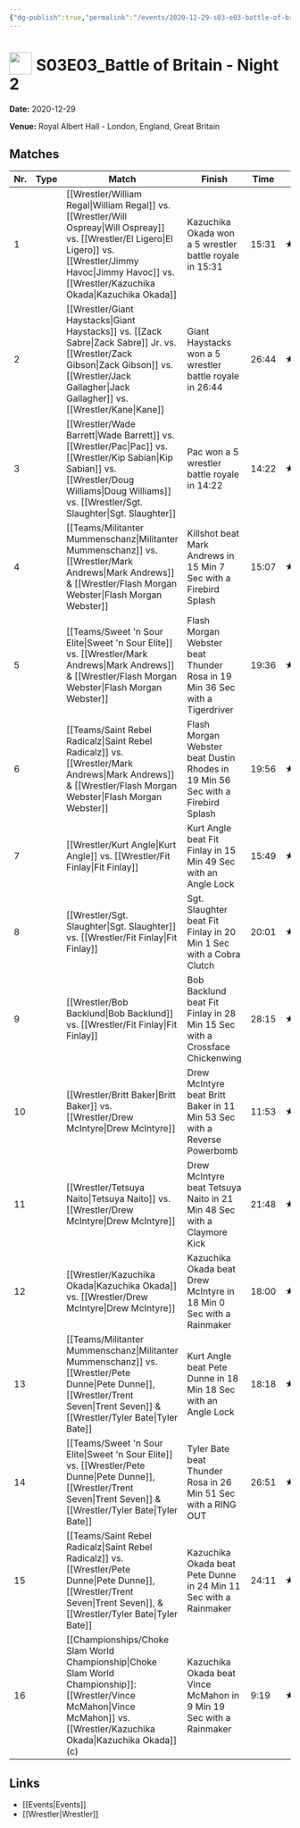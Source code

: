 ```yaml
---
{"dg-publish":true,"permalink":"/events/2020-12-29-s03-e03-battle-of-britain-night-2/","title":"S03E03_Battle of Britain - Night 2","noteIcon":""}
---
```



# <img src="https://github.com/CptSpaulding1980/choke-slam-wrestling/releases/download/images/ChokeSlam.png" width="40" style="vertical-align:bottom; margin-right:8px;">**S03E03_Battle of Britain - Night 2**

**Date:** 2020-12-29

**Venue:** Royal Albert Hall - London, England, Great Britain

## Matches

| Nr. | Type | Match | Finish | Time | Rating | Score |
|-----|------|-------|--------|------|--------|-------|
| 1 |  | [[Wrestler/William Regal\|William Regal]] vs. [[Wrestler/Will Ospreay\|Will Ospreay]] vs. [[Wrestler/El Ligero\|El Ligero]] vs. [[Wrestler/Jimmy Havoc\|Jimmy Havoc]] vs. [[Wrestler/Kazuchika Okada\|Kazuchika Okada]] | Kazuchika Okada won a 5 wrestler battle royale in  15:31 | 15:31 | ★★★★1/4 | 88 |
| 2 |  | [[Wrestler/Giant Haystacks\|Giant Haystacks]] vs. [[Zack Sabre\|Zack Sabre]] Jr. vs. [[Wrestler/Zack Gibson\|Zack Gibson]] vs. [[Wrestler/Jack Gallagher\|Jack Gallagher]] vs. [[Wrestler/Kane\|Kane]] | Giant Haystacks won a 5 wrestler battle royale in  26:44 | 26:44 | ★★★★ | 86 |
| 3 |  | [[Wrestler/Wade Barrett\|Wade Barrett]] vs. [[Wrestler/Pac\|Pac]] vs. [[Wrestler/Kip Sabian\|Kip Sabian]] vs. [[Wrestler/Doug Williams\|Doug Williams]] vs. [[Wrestler/Sgt. Slaughter\|Sgt. Slaughter]] | Pac won a 5 wrestler battle royale in  14:22 | 14:22 | ★★★1/4 | 74 |
| 4 |  | [[Teams/Militanter Mummenschanz\|Militanter Mummenschanz]] vs. [[Wrestler/Mark Andrews\|Mark Andrews]] & [[Wrestler/Flash Morgan Webster\|Flash Morgan Webster]] | Killshot beat Mark Andrews in 15 Min 7 Sec with a Firebird Splash | 15:07 | ★★★★1/2 | 94 |
| 5 |  | [[Teams/Sweet 'n Sour Elite\|Sweet 'n Sour Elite]] vs. [[Wrestler/Mark Andrews\|Mark Andrews]] & [[Wrestler/Flash Morgan Webster\|Flash Morgan Webster]] | Flash Morgan Webster beat Thunder Rosa in 19 Min 36 Sec with a Tigerdriver | 19:36 | ★★★3/4 | 80 |
| 6 |  | [[Teams/Saint Rebel Radicalz\|Saint Rebel Radicalz]] vs. [[Wrestler/Mark Andrews\|Mark Andrews]] & [[Wrestler/Flash Morgan Webster\|Flash Morgan Webster]] | Flash Morgan Webster beat Dustin Rhodes in 19 Min 56 Sec with a Firebird Splash | 19:56 | ★★★★1/2 | 94 |
| 7 |  | [[Wrestler/Kurt Angle\|Kurt Angle]] vs. [[Wrestler/Fit Finlay\|Fit Finlay]] | Kurt Angle beat Fit Finlay in 15 Min 49 Sec with an Angle Lock | 15:49 | ★★★★ | 84 |
| 8 |  | [[Wrestler/Sgt. Slaughter\|Sgt. Slaughter]] vs. [[Wrestler/Fit Finlay\|Fit Finlay]] | Sgt. Slaughter beat Fit Finlay in 20 Min 1 Sec with a Cobra Clutch | 20:01 | ★★★★1/2 | 94 |
| 9 |  | [[Wrestler/Bob Backlund\|Bob Backlund]] vs. [[Wrestler/Fit Finlay\|Fit Finlay]] | Bob Backlund beat Fit Finlay in 28 Min 15 Sec with a Crossface Chickenwing | 28:15 | ★★★★★ | 102 |
| 10 |  | [[Wrestler/Britt Baker\|Britt Baker]] vs. [[Wrestler/Drew McIntyre\|Drew McIntyre]] | Drew McIntyre beat Britt Baker in 11 Min 53 Sec with a Reverse Powerbomb | 11:53 | ★★★ | 70 |
| 11 |  | [[Wrestler/Tetsuya Naito\|Tetsuya Naito]] vs. [[Wrestler/Drew McIntyre\|Drew McIntyre]] | Drew McIntyre beat Tetsuya Naito in 21 Min 48 Sec with a Claymore Kick | 21:48 | ★★★★1/2 | 92 |
| 12 |  | [[Wrestler/Kazuchika Okada\|Kazuchika Okada]] vs. [[Wrestler/Drew McIntyre\|Drew McIntyre]] | Kazuchika Okada beat Drew McIntyre in 18 Min 0 Sec with a Rainmaker | 18:00 | ★★★3/4 | 80 |
| 13 |  | [[Teams/Militanter Mummenschanz\|Militanter Mummenschanz]] vs. [[Wrestler/Pete Dunne\|Pete Dunne]], [[Wrestler/Trent Seven\|Trent Seven]] & [[Wrestler/Tyler Bate\|Tyler Bate]] | Kurt Angle beat Pete Dunne in 18 Min 18 Sec with an Angle Lock | 18:18 | ★★★1/4 | 72 |
| 14 |  | [[Teams/Sweet 'n Sour Elite\|Sweet 'n Sour Elite]] vs. [[Wrestler/Pete Dunne\|Pete Dunne]], [[Wrestler/Trent Seven\|Trent Seven]] & [[Wrestler/Tyler Bate\|Tyler Bate]] | Tyler Bate beat Thunder Rosa in 26 Min 51 Sec with a RING OUT | 26:51 | ★★★★1/2 | 95 |
| 15 |  | [[Teams/Saint Rebel Radicalz\|Saint Rebel Radicalz]] vs. [[Wrestler/Pete Dunne\|Pete Dunne]], [[Wrestler/Trent Seven\|Trent Seven]], & [[Wrestler/Tyler Bate\|Tyler Bate]] | Kazuchika Okada beat Pete Dunne in 24 Min 11 Sec with a Rainmaker | 24:11 | ★★★★1/4 | 89 |
| 16 |  | [[Championships/Choke Slam World Championship\|Choke Slam World Championship]]: [[Wrestler/Vince McMahon\|Vince McMahon]] vs. [[Wrestler/Kazuchika Okada\|Kazuchika Okada]] (c) | Kazuchika Okada beat Vince McMahon in 9 Min 19 Sec with a Rainmaker | 9:19 | ★★★1/4 | 74 |

## Links
- [[Events\|Events]]
- [[Wrestler\|Wrestler]]
